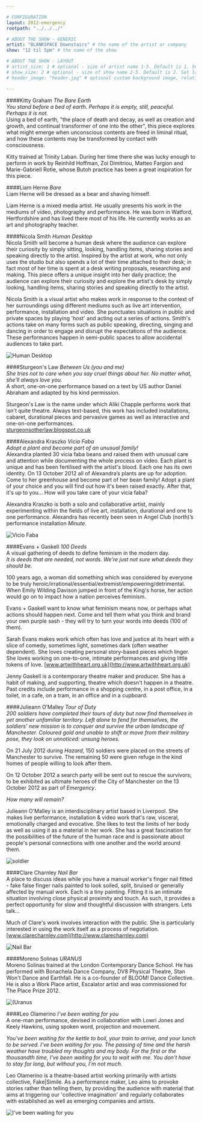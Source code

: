 ```yaml
---

# CONFIGURATION
layout: 2012-emergency
rootpath: "../../../"

# ABOUT THE SHOW - GENERIC
artist: "BLANKSPACE Downstairs" # the name of the artist or company
show: "12 til 5pm" # the name of the show

# ABOUT THE SHOW - LAYOUT
# artist_size: 1 # optional - size of artist name 1-5. Default is 1. Set longer names to lower values
# show_size: 2 # optional - size of show name 2-5. Default is 2. Set longer names to lower values
# header_image: "header.jpg" # optional custom background image, relative to current page

---
```

####Kitty Graham   *The Bare Earth*   
*You stand before a bed of earth. Perhaps it is empty, still, peaceful. Perhaps it is not.*             
Using a bed of earth, "the place of death and decay, as well as creation and growth, and continual transformer of one into the other", this piece explores what might emerge when unconscious contents are freed in liminal ritual, and how these contents may be transformed by contact with consciousness.    

Kitty trained at Trinity Laban. During her time there she was lucky enough to perform in work by Reinhild Hoffman, Zoi Dimitriou, Matteo Fargion and Marie-Gabriell Rotie, whose Butoh practice has been a great inspiration for this piece.    


####Liam Herne   *Bare*    
Liam Herne will be dressed as a bear and shaving himself.    

Liam Herne is a mixed media artist. He usually presents his work in the mediums of video, photography and performance. He was born in Watford, Hertfordshire and has lived there most of his life. He currently works as an art and photography teacher.    

####Nicola Smith   *Human Desktop*	    
Nicola Smith will become a human desk where the audience can explore their curiosity by simply sitting, looking, handling items, sharing stories and speaking directly to the artist. Inspired by the artist at work, who not only uses the studio but also spends a lot of their time attached to their desk; in fact most of her time is spent at a desk writing proposals, researching and making. This piece offers a unique insight into her daily practice; the audience can explore their curiosity and explore the artist's desk by simply looking, handling items, sharing stories and speaking directly to the artist.       

Nicola Smith is a visual artist who makes work in response to the context of her surroundings using different mediums such as live art intervention, performance, installation and video. She punctuates situations in public and private spaces by playing 'host' and acting out a series of actions. Smith's actions take on many forms such as public speaking, directing, singing and dancing in order to engage and disrupt the expectations of the audience. These performances happen in semi-public spaces to allow accidental audiences to take part.    

![Human Desktop](NicolaSmith.jpg)    

####Sturgeon's Law   *Between Us (you and me)*    	                            
*She tries not to care when you say cruel things about her. No matter what, she'll always love you.*              
A short, one-on-one performance based on a text by US author Daniel Abraham and adapted by his kind permission.	     

Sturgeon's Law is the name under which Aliki Chapple performs work that isn't quite theatre. Always text-based, this work has included installations, cabaret, durational pieces and pervasive games as well as interactive and one-on-one performances.     
[sturgeonsotherlaw.blogspot.co.uk](http://sturgeonsotherlaw.blogspot.co.uk/)     

####Alexandra Kraszko	   *Vicia Faba*	    
*Adopt a plant and become part of an unusual family!*    
Alexandra planted 30 vicia faba beans and raised them with unusual care and attention while documenting the whole process on video. Each plant is unique and has been fertilised with the artist's blood. Each one has its own identity. On 13 October 2012 all of Alexandra’s plants are up for adoption.    
Come to her greenhouse and become part of her bean family! Adopt a plant of your choice and you will find out how it's been raised exactly. After that, it's up to you… How will you take care of your vicia faba?    

Alexandra Kraszko is both a solo and collaborative artist, mainly experimenting within the fields of live art, installation, durational and one to one performance. Alexandra has recently been seen in Angel Club (north)’s performance installation *Minute*.    

![Vicio Faba](ViciaFaba.jpg)    

####Evans + Gaskell   *100 Deeds*    
A visual gathering of deeds to define feminism in the modern day.             
*It is deeds that are needed, not words. We're just not sure what deeds they should be.*    

100 years ago, a woman did something which was considered by everyone to be truly heroic/irrational/essential/extremist/empowering/detrimental. When Emily Wilding Davison jumped in front of the King's horse, her action would go on to impact how a nation perceives feminism.    
 
Evans + Gaskell want to know what feminism means now, or perhaps what actions should happen next.  Come and tell them what you think and brand your own purple sash - they will try to turn your words into deeds (100 of them).    

Sarah Evans makes work which often has love and justice at its heart with a slice of comedy, sometimes light, sometimes dark (often weather dependent). She loves creating personal story-based pieces which linger. She loves working on one-to-one, intimate performances and giving little tokens of love.
[www.artwithheart.org.uk](http://www.artwithheart.org.uk)           

Jenny Gaskell is a contemporary theatre maker and producer.  She has a habit of making, and supporting, theatre which doesn't happen in a theatre. Past credits include performance in a shopping centre, in a post office, in a toilet, in a cafe, on a tram, in an office and in a cupboard.    
    
####Julieann O’Malley   *Tour of Duty*	    
*200 soldiers have completed their tours of duty but now find themselves in yet another unfamiliar territory. Left alone to fend for themselves,  the soldiers' new mission is to conquer and survive the urban landscape of Manchester. Coloured gold and unable to shift or move from their military pose, they look on unnoticed: unsung heroes.*     

On 21 July 2012 during *Hazard*, 150 soldiers were placed on the streets of Manchester to survive. The remaining 50 were given refuge in the kind homes of people willing to look after them.    

On 12 October 2012 a search party will be sent out to rescue the survivors; to be exhibited as ultimate heroes of the City of Manchester on the 13 October 2012 as part of *Emergency*.    

*How many will remain?*      

Julieann O'Malley is an interdisciplinary artist based in Liverpool. She makes live performance, installation & video work that's raw, visceral, emotionally charged and evocative. She likes to test the limits of her body as well as using it as a material in her work. She has a great fascination for the possibilities of the future of the human race and is passionate about people's personal connections with one another and the world around them.

![soldier](soldier.jpg)

####Clare Charnley	   *Nail Bar*    
A place to discuss ideas while you have a manual worker's finger nail fitted - fake false finger nails painted to look soiled, split, bruised or generally affected by manual work. Each is a tiny painting.  Fitting it is an intimate situation involving close physical proximity and touch. As such, it provides a perfect opportunity for slow and thoughtful discussion with strangers. Lets talk...    

Much of Clare's work involves interaction with the public. She is particularly interested in using the work itself as a process of negotiation.    
[www.clarecharnley.com](http://www.clarecharnley.com)    

![Nail Bar](NailBar.jpg)


####Moreno Solinas   *URANUS*    
Moreno Solinas trained at the London Contemporary Dance School. He has performed with Bonachela Dance Company, DV8 Physical Theatre, Stan Won't Dance and Earthfall. He is a co-founder of BLOOM! Dance Collective. He is also a Work Place artist, Escalator artist and was commissioned for The Place Prize 2012.    
            
![(Uranus](Uranus.jpg)

####Leo Olamerino   *I've been waiting for you*    
A one-man performance, devised in collaboration with Lowri Jones and Keely Hawkins, using spoken word, projection and movement.    

*You've been waiting for the kettle to boil, your train to arrive, and your lunch to be served. I've been waiting for you. The passing of time and the harsh weather have troubled my thoughts and my body. For the first or the thousandth time, I've been waiting for you to wait with me. You don't have to stay for long, but without you, I'm not much.* 

Leo Olamerino is a theatre-based artist working primarily with artists collective, Fake|Simile. As a performance maker, Leo aims to provoke stories rather than telling them, by providing the audience with material that aims at triggering our 'collective imagination' and regularly collaborates with established as well as emerging companies and artists.    

![I've been waiting for you](SAM_0730.jpg)
